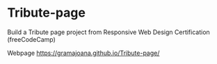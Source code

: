 # Tribute-page
Build a Tribute page project from Responsive Web Design Certification (freeCodeCamp)

Webpage
https://gramajoana.github.io/Tribute-page/
